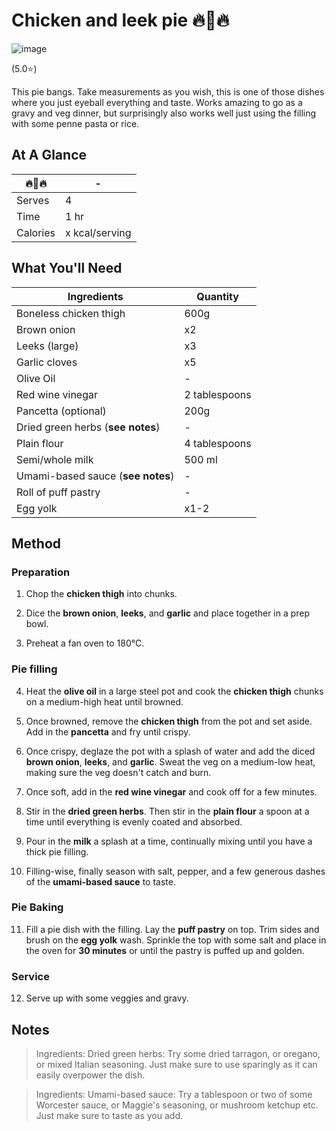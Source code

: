 # Chicken and leek pie 🔥🐔🔥

![image](https://drive.google.com/uc?export=view&id=18UtVw7fKm4-0d4mBLX0HGStVMQKvfu7a)

[//]: # (when adding google drive link, just replace the asset id, don't change anything else about the above link otherwise the image will not display)

(5.0⭐️)

This pie bangs. Take measurements as you wish, this is one of those dishes where you just eyeball everything and taste. Works amazing to go as a gravy and veg dinner, but surprisingly also works well just using the filling with some penne pasta or rice.

## At A Glance

🔥🐔🔥 | -
-- | --
Serves | 4
Time | 1 hr
Calories | x kcal/serving

## What You'll Need

Ingredients | Quantity
-- | --
Boneless chicken thigh | 600g
Brown onion | x2
Leeks (large) | x3
Garlic cloves | x5
Olive Oil | -
Red wine vinegar | 2 tablespoons
Pancetta (optional) | 200g
Dried green herbs (**see notes**) | -
Plain flour | 4 tablespoons
Semi/whole milk | 500 ml
Umami-based sauce (**see notes**) | -
Roll of puff pastry | -
Egg yolk | x1-2

## Method

### **Preparation**

1. Chop the **chicken thigh** into chunks.

2. Dice the **brown onion**, **leeks**, and **garlic** and place together in a prep bowl.

3. Preheat a fan oven to 180°C.

### **Pie filling**

4. Heat the **olive oil** in a large steel pot and cook the **chicken thigh** chunks on a medium-high heat until browned.

5. Once browned, remove the **chicken thigh** from the pot and set aside. Add in the **pancetta** and fry until crispy.

6. Once crispy, deglaze the pot with a splash of water and add the diced **brown onion**, **leeks**, and **garlic**. Sweat the veg on a medium-low heat, making sure the veg doesn't catch and burn.

7. Once soft, add in the **red wine vinegar** and cook off for a few minutes.

8. Stir in the **dried green herbs**. Then stir in the **plain flour** a spoon at a time until everything is evenly coated and absorbed.

9. Pour in the **milk** a splash at a time, continually mixing until you have a thick pie filling.

10. Filling-wise, finally season with salt, pepper, and a few generous dashes of the **umami-based sauce** to taste.

### **Pie Baking**

11. Fill a pie dish with the filling. Lay the **puff pastry** on top. Trim sides and brush on the **egg yolk** wash. Sprinkle the top with some salt and place in the oven for **30 minutes** or until the pastry is puffed up and golden.

### **Service**

12. Serve up with some veggies and gravy.

## Notes

> Ingredients: Dried green herbs: Try some dried tarragon, or oregano, or mixed Italian seasoning. Just make sure to use sparingly as it can easily overpower the dish.

> Ingredients: Umami-based sauce: Try a tablespoon or two of some Worcester sauce, or Maggie's seasoning, or mushroom ketchup etc. Just make sure to taste as you add.